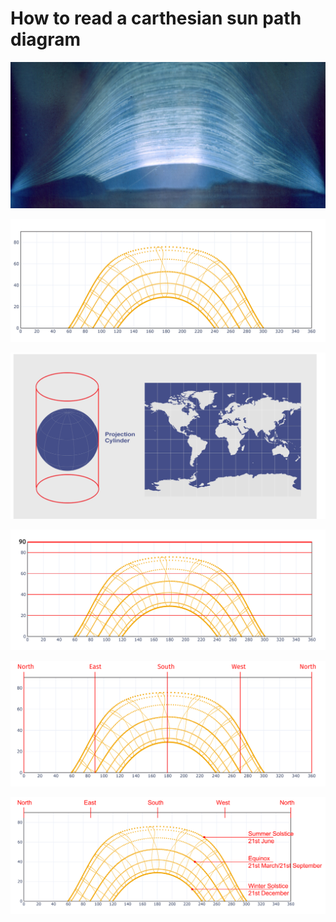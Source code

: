# How to read a carthesian sun path diagram

![](../../../../.gitbook/assets/picture01.png)

![](../../../../.gitbook/assets/picture02.png)

![](../../../../.gitbook/assets/picture03.png)

![](../../../../.gitbook/assets/picture04.png)

![](../../../../.gitbook/assets/picture05.png)

![](../../../../.gitbook/assets/picture06.png)

